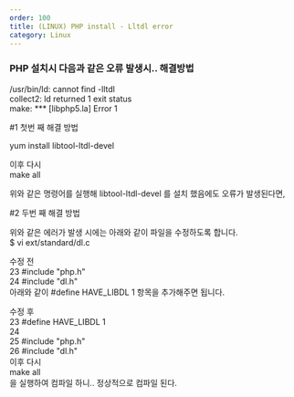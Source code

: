 ```yaml
---   
order: 100   
title: (LINUX) PHP install - Lltdl error   
category: Linux   
---   
```

   
### PHP 설치시 다음과 같은 오류 발생시.. 해결방법   
      
/usr/bin/ld: cannot find -lltdl   
collect2: ld returned 1 exit status   
make: *** [libphp5.la] Error 1   
   
#1 첫번 째 해결 방법   
   
yum install libtool-ltdl-devel   
   
이후 다시   
make all   
   
   
위와 같은 명령어를 실행해 libtool-ltdl-devel 를 설치 했음에도 오류가 발생된다면,   
   
#2 두번 째 해결 방법   
   
위와 같은 에러가 발생 시에는 아래와 같이 파일을 수정하도록 합니다.   
$ vi ext/standard/dl.c   
   
수정 전	   
23	#include "php.h"   
24	#include "dl.h"   
아래와 같이 #define HAVE_LIBDL 1 항목을 추가해주면 됩니다.   
   
수정 후	   
23	#define HAVE_LIBDL 1   
24	   
25	#include "php.h"   
26	#include "dl.h"   
이후 다시   
make all   
을 실행하여 컴파일 하니.. 정상적으로 컴파일 된다.   
